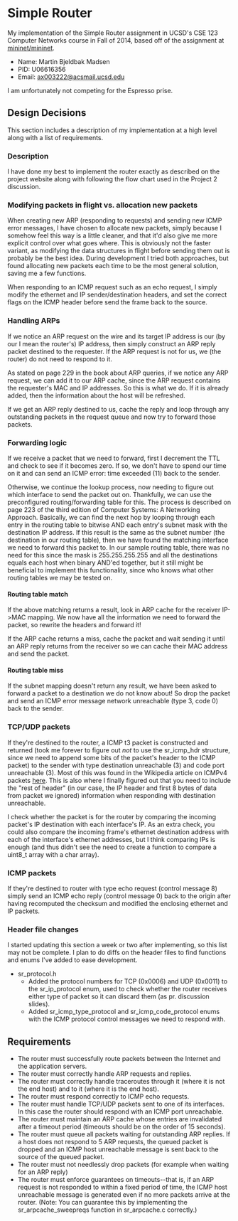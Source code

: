 # Simple Router
My implementation of the Simple Router assignment in UCSD's CSE 123 Computer Networks course in Fall of 2014, based off of the assignment at [mininet/mininet](https://github.com/mininet/mininet).

- Name: Martin Bjeldbak Madsen
- PID: U06616356
- Email: <ax003222@acsmail.ucsd.edu>

I am unfortunately not competing for the Espresso prise.

## Design Decisions
This section includes a description of my implementation at a high level along with a list of requirements.

### Description
I have done my best to implement the router exactly as described on the project website along with following the flow chart used in the Project 2 discussion.

### Modifying packets in flight vs. allocation new packets
When creating new ARP (responding to requests) and sending new ICMP error messages, I have chosen to allocate new packets, simply because I somehow feel this way is a little cleaner, and that it'd also give me more explicit control over what goes where. This is obviously not the faster variant, as modifying the data structures in flight before sending them out is probably be the best idea. During development I tried both approaches, but found allocating new packets each time to be the most general solution, saving me a few functions.

When responding to an ICMP request such as an echo request, I simply modify the ethernet and IP sender/destination headers, and set the correct flags on the ICMP header before send the frame back to the source.

### Handling ARPs
If we notice an ARP request on the wire and its target IP address is our (by our I mean the router's) IP address, then simply construct an ARP reply packet destined to the requester. If the ARP request is not for us, we (the router) do not need to  respond to it.

As stated on page 229 in the book about ARP queries, if we notice any ARP request, we can add it to our ARP cache, since the ARP request contains the requester's MAC and IP addresses. So this is what we do. If it is already added, then the information about the host will be refreshed.

If we get an ARP reply destined to us, cache the reply and loop through any outstanding packets in the request queue and now try to forward those packets.

### Forwarding logic
If we receive a packet that we need to forward, first I decrement the TTL and check to see if it becomes zero. If so, we don't have to spend our time on it and can send an ICMP error: time exceeded (11) back to the sender.

Otherwise, we continue the lookup process, now needing to figure out which interface to send the packet out on. Thankfully, we can use the preconfigured routing/forwarding table for this. The process is described on page 223 of the third edition of Computer Systems: A Networking Approach. Basically, we can find the next hop by looping through each entry in the routing table to bitwise AND each entry's subnet mask with the destination IP address. If this result is the same as the subnet number (the destination in our routing table), then we have found the matching interface we need to forward this packet to. In our sample routing table, there was no need for this since the mask is 255.255.255.255 and all the destinations equals each host when binary AND'ed together, but it still might be beneficial to implement this functionality, since who knows what other routing tables we may be tested on.

#### Routing table match
If the above matching returns a result, look in ARP cache for the receiver IP->MAC mapping. We now have all the information we need to forward the packet, so rewrite the headers and forward it!

If the ARP cache returns a miss, cache the packet and wait sending it until an ARP reply returns from the receiver so we can cache their MAC address and send the packet.

#### Routing table miss

If the subnet mapping doesn't return any result, we have been asked to forward a packet to a destination we do not know about! So drop the packet and send an ICMP error message network unreachable (type 3, code 0) back to the sender.

### TCP/UDP packets
If they're destined to the router, a ICMP t3 packet is constructed and returned (took me forever to figure out *not* to use the sr_icmp_hdr structure, since we need to append some bits of the packet's header to the ICMP packet) to the sender with type destination unreachable (3) and code port unreachable (3). Most of this was found in the Wikipedia article on ICMPv4 packets [here](http://en.wikipedia.org/wiki/Internet_Control_Message_Protocol#Destination_unreachable). This is also where I finally figured out that you need to include the "rest of header" (in our case, the IP header and first 8 bytes of data from packet we ignored) information when responding with destination unreachable.

I check whether the packet is for the router by comparing the incoming packet's IP destination with each interface's IP. As an extra check, you could also compare the incoming frame's ethernet destination address with each of the interface's ethernet addresses, but I think comparing IPs is enough (and thus didn't see the need to create a function to compare a uint8_t array with a char array).


### ICMP packets
If they're destined to router with type echo request (control message 8) simply send an ICMP echo reply (control message 0) back to the origin after having recomputed the checksum and modified the enclosing ethernet and IP packets.

### Header file changes
I started updating this section a week or two after implementing, so this list may not be complete. I plan to do diffs on the header files to find functions and enums I've added to ease development.
- sr_protocol.h
    - Added the protocol numbers for TCP (0x0006) and UDP (0x0011) to the sr_ip_protocol enum, used to check whether the router receives either type of packet so it can discard them (as pr. discussion slides).
    - Added sr_icmp_type_protocol and sr_icmp_code_protocol enums with the ICMP protocol control messages we need to respond with.

## Requirements
- The router must successfully route packets between the Internet and the application servers.
- The router must correctly handle ARP requests and replies.
- The router must correctly handle traceroutes through it (where it is not the end host) and to it (where it is the end host).
- The router must respond correctly to ICMP echo requests.
- The router must handle TCP/UDP packets sent to one of its interfaces. In this case the router should respond with an ICMP port unreachable.
- The router must maintain an ARP cache whose entries are invalidated after a timeout period (timeouts should be on the order of 15 seconds).
- The router must queue all packets waiting for outstanding ARP replies. If a host does not respond to 5 ARP requests, the queued packet is dropped and an ICMP host unreachable message is sent back to the source of the queued packet.
- The router must not needlessly drop packets (for example when waiting for an ARP reply)
- The router must enforce guarantees on timeouts--that is, if an ARP request is not responded to within a fixed period of time, the ICMP host unreachable message is generated even if no more packets arrive at the router. (Note: You can guarantee this by implementing the sr_arpcache_sweepreqs function in sr_arpcache.c correctly.)